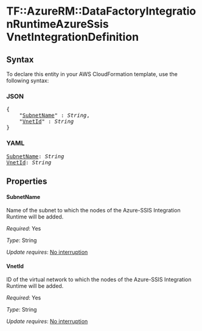 # TF::AzureRM::DataFactoryIntegrationRuntimeAzureSsis VnetIntegrationDefinition

## Syntax

To declare this entity in your AWS CloudFormation template, use the following syntax:

### JSON

<pre>
{
    "<a href="#subnetname" title="SubnetName">SubnetName</a>" : <i>String</i>,
    "<a href="#vnetid" title="VnetId">VnetId</a>" : <i>String</i>
}
</pre>

### YAML

<pre>
<a href="#subnetname" title="SubnetName">SubnetName</a>: <i>String</i>
<a href="#vnetid" title="VnetId">VnetId</a>: <i>String</i>
</pre>

## Properties

#### SubnetName

Name of the subnet to which the nodes of the Azure-SSIS Integration Runtime will be added.

_Required_: Yes

_Type_: String

_Update requires_: [No interruption](https://docs.aws.amazon.com/AWSCloudFormation/latest/UserGuide/using-cfn-updating-stacks-update-behaviors.html#update-no-interrupt)

#### VnetId

ID of the virtual network to which the nodes of the Azure-SSIS Integration Runtime will be added.

_Required_: Yes

_Type_: String

_Update requires_: [No interruption](https://docs.aws.amazon.com/AWSCloudFormation/latest/UserGuide/using-cfn-updating-stacks-update-behaviors.html#update-no-interrupt)

